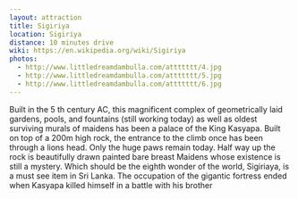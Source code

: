 ```yaml
---
layout: attraction
title: Sigiriya
location: Sigiriya
distance: 10 minutes drive
wiki: https://en.wikipedia.org/wiki/Sigiriya
photos:
  - http://www.littledreamdambulla.com/attttttt/4.jpg
  - http://www.littledreamdambulla.com/attttttt/5.jpg
  - http://www.littledreamdambulla.com/attttttt/6.jpg
---
```


Built in the 5 th century AC, this magnificent complex of geometrically laid gardens, pools, and fountains (still working today) as well as oldest surviving murals of maidens has been a palace of the King Kasyapa. Built on top of a 200m high rock, the entrance to the climb once has been through a lions head. Only the huge paws remain today. Half way up the rock is beautifully drawn painted bare breast Maidens whose existence is still a mystery. Which should be the eighth wonder of the world, Sigiriaya, is a must see item in Sri Lanka. The occupation of the gigantic fortress ended when Kasyapa killed himself in a battle with his brother

